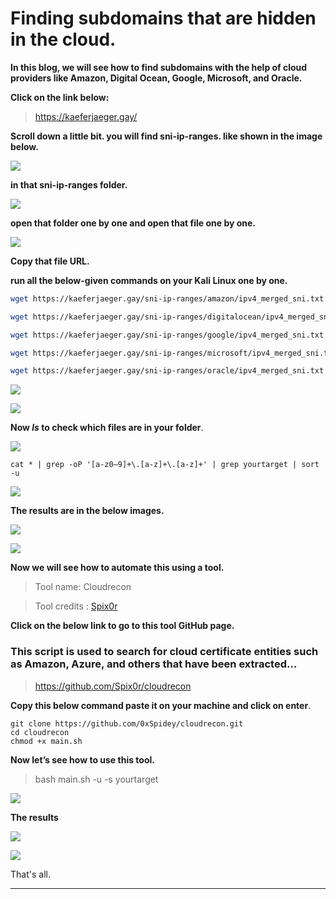 
# Finding subdomains that are hidden in the cloud.

**In this blog, we will see how to find subdomains with the help of cloud providers like Amazon, Digital Ocean, Google, Microsoft, and Oracle.**


**Click on the link below:**

> https://kaeferjaeger.gay/

**Scroll down a little bit. you will find sni-ip-ranges. like shown in the image below.**

![](https://miro.medium.com/v2/resize:fit:700/1*BWQ-qoZRkTyTSh6wJ_d4jw.png)

**in that sni-ip-ranges folder.**

![](https://miro.medium.com/v2/resize:fit:700/1*kpvSIN0eCKEHImgeRGjI_A.png)


**open that folder one by one and open that file one by one.**

![](https://miro.medium.com/v2/resize:fit:690/1*cfuSEsUOCrJw6qoQLlKHeQ.png)


**Copy that file URL.**

**run all the below-given commands on your Kali Linux one by one.**

```bash
wget https://kaeferjaeger.gay/sni-ip-ranges/amazon/ipv4_merged_sni.txt

wget https://kaeferjaeger.gay/sni-ip-ranges/digitalocean/ipv4_merged_sni.txt

wget https://kaeferjaeger.gay/sni-ip-ranges/google/ipv4_merged_sni.txt

wget https://kaeferjaeger.gay/sni-ip-ranges/microsoft/ipv4_merged_sni.txt

wget https://kaeferjaeger.gay/sni-ip-ranges/oracle/ipv4_merged_sni.txt

```
![](https://miro.medium.com/v2/resize:fit:700/1*M4bgKoLlvs-T-v6cgdzMOg.png)


![](https://miro.medium.com/v2/resize:fit:700/1*KFUjY31LA135C0_aLS-rlA.png)


**Now _ls_ to check which files are in your folder**.

![](https://miro.medium.com/v2/resize:fit:700/1*V_uo6fbTx6JSx1COaKFHYw.png)



```
cat * | grep -oP '[a-z0–9]+\.[a-z]+\.[a-z]+' | grep yourtarget | sort -u
```

![](https://miro.medium.com/v2/resize:fit:700/1*7gBenhP-qj_6w0VcW_87Qg.png)


**The results are in the below images.**

![](https://miro.medium.com/v2/resize:fit:700/1*C7oVeOZV3mt_9s8nLDgk1g.png)

![](https://miro.medium.com/v2/resize:fit:700/1*KGakCTYpkRIl0qmdAqFgBA.png)


**Now we will see how to automate this using a tool.**

> Tool name: Cloudrecon

> Tool credits : [Spix0r](https://github.com/Spix0r)

**Click on the below link to go to this tool GitHub page.**
### This script is used to search for cloud certificate entities such as Amazon, Azure, and others that have been extracted…

>https://github.com/Spix0r/cloudrecon

**Copy this below command paste it on your machine and click on enter**.

```
git clone https://github.com/0xSpidey/cloudrecon.git  
cd cloudrecon  
chmod +x main.sh
```

**Now let’s see how to use this tool.**

> bash main.sh -u -s yourtarget

![](https://miro.medium.com/v2/resize:fit:700/1*tcGuIY8cOxu1GxP2tQzG3A.png)

**The results**

![](https://miro.medium.com/v2/resize:fit:700/1*nstyMkCdP6TkUW7cFsIxuA.png)


![](https://miro.medium.com/v2/resize:fit:700/1*z4OW_id1V4okz-GW2avGOQ.png)

That's all.

---